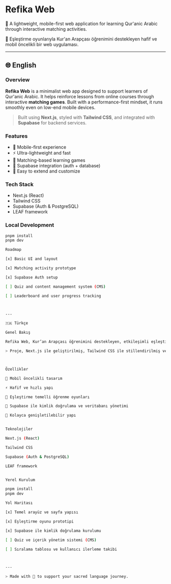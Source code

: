 
# Refika Web

📘 A lightweight, mobile-first web application for learning Qur'anic Arabic through interactive matching activities.

📗 Eşleştirme oyunlarıyla Kur'an Arapçası öğrenimini destekleyen hafif ve mobil öncelikli bir web uygulaması.

---

## 🌐 English

### Overview

**Refika Web** is a minimalist web app designed to support learners of Qur'anic Arabic. It helps reinforce lessons from online courses through interactive **matching games**. Built with a performance-first mindset, it runs smoothly even on low-end mobile devices.

> Built using **Next.js**, styled with **Tailwind CSS**, and integrated with **Supabase** for backend services.

### Features

- 📱 Mobile-first experience
- ⚡ Ultra-lightweight and fast
- 🧠 Matching-based learning games
- 🔧 Supabase integration (auth + database)
- 🌱 Easy to extend and customize

### Tech Stack

- Next.js (React)
- Tailwind CSS
- Supabase (Auth & PostgreSQL)
- LEAF framework

### Local Development

```bash
pnpm install
pnpm dev

Roadmap

[x] Basic UI and layout

[x] Matching activity prototype

[x] Supabase Auth setup

[ ] Quiz and content management system (CMS)

[ ] Leaderboard and user progress tracking



---

🇹🇷 Türkçe

Genel Bakış

Refika Web, Kur’an Arapçası öğrenimini destekleyen, etkileşimli eşleştirme oyunları içeren sade ve hafif bir web uygulamasıdır. Özellikle mobil cihazlar için optimize edilmiştir ve çevrim içi kurslardan öğrenilen bilgilerin pekiştirilmesini amaçlar.

> Proje, Next.js ile geliştirilmiş, Tailwind CSS ile stillendirilmiş ve Supabase altyapısı ile çalışmaktadır.



Özellikler

📱 Mobil öncelikli tasarım

⚡ Hafif ve hızlı yapı

🧠 Eşleştirme temelli öğrenme oyunları

🔧 Supabase ile kimlik doğrulama ve veritabanı yönetimi

🌱 Kolayca genişletilebilir yapı


Teknolojiler

Next.js (React)

Tailwind CSS

Supabase (Auth & PostgreSQL)

LEAF framework


Yerel Kurulum

pnpm install
pnpm dev

Yol Haritası

[x] Temel arayüz ve sayfa yapısı

[x] Eşleştirme oyunu prototipi

[x] Supabase ile kimlik doğrulama kurulumu

[ ] Quiz ve içerik yönetim sistemi (CMS)

[ ] Sıralama tablosu ve kullanıcı ilerleme takibi



---

> Made with 🧡 to support your sacred language journey.





